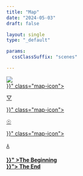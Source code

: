 ```yaml
---
title: "Map"
date: "2024-05-03"
draft: false

layout: single
type: "_default"

params:
  cssClassSuffix: "scenes"

---
```


<div id="mapFolder">

  <img src="/images/Mirroring_map32.png" id="map">
  <div id="prismaScenes">
      <a href="{{< ref "/map-lund/chapters/chapter2/scene07" >}}" class="map-icon">
        <p class="dPink" id="prisma">&#9661;</p>
      </a>
  </div>

  <div id="wellScenes">
      <a href="{{< ref "/map-lund/chapters/chapter1/scene1" >}}" class="map-icon">
        <p id="well" class="orange">&#9737;</p>
      </a>
  </div>
  <div id=antennaScenes>
      <a href="{{< ref "/map-lund/chapters/chapter3/scene13" >}}" class="map-icon">
        <p id="antenna" class="yellow">&#8516;</p>
      </a>
  </div>
  <div id="map_menu">
  <h4><a href="{{< ref "/" >}}" >The Beginning</a><br><a href="{{< ref "/map/chapters/chapter4/scene23" >}}">
    The End</a></h4>
    </div>
</div>

<script src="/js/map.js" type="module"></script>
